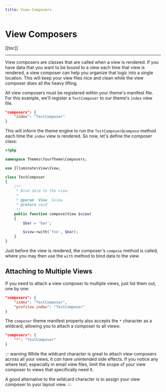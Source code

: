 ```yaml
---
title: View Composers
---
```


# View Composers

[[toc]]

---

View composers are classes that are called when a view is rendered. If you have data that you want to be bound to a view each time that view is rendered, a view composer can help you organize that logic into a single location. This will keep your view files nice and clean while the view composer does all the heavy lifting.

All view composers must be registered within your theme's manifest file. For this example, we'll register a `TestComposer` to our theme's `index` view file.

```json
"composers": {
    "index": "TestComposer"
}
```

This will inform the theme engine to run the `TestComposer@compose` method each time the `index` view is rendered. So now, let's define the composer class:

```php
<?php

namespace Themes\YourTheme\Composers;

use Illuminate\View\View;

class TestComposer
{
    /**
     * Bind data to the view.
     *
     * @param  View  $view
     * @return void
     */
    public function compose(View $view)
    {
        $bar = 'bar';

        $view->with('foo', $bar);
    }
}
```

Just before the view is rendered, the composer's `compose` method is called, where you may then use the `with` method to bind data to the view.

## Attaching to Multiple Views
If you need to attach a view composer to multiple views, just list them out, one by one:

```json
"composers": {
    "index": "TestComposer",
    "profiles.index": "TestComposer"
}
```

The `composer` theme manifest property also accepts the `*` character as a wildcard, allowing you to attach a composer to all views:

```json
"composers": {
    "*": "TestComposer"
}
```

::: warning
While the wildcard character is great to attach view composers across all your views, it _can_ have unintended side effects. If you notice any where text, especially in email view files, limit the scope of your view composer to views that specifically need it.

A good alternative to the wildcard character is to assign your view composer to yuor layout view.
:::